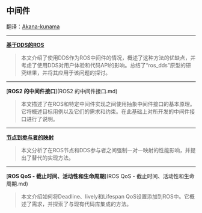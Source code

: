 ## 中间件

翻译：[Akana-kunama ](https://github.com/Akana-kunama)

------

 **[基于DDS的ROS](基于DDS的ROS.md)** 

> 本文介绍了使用DDS作为ROS中间件的情况，概述了这种方法的优缺点，并考虑了使用DDS对用户体验和代码API的影响。总结了“ros_dds”原型的研究结果，并将其应用于该问题的探讨。

------

[**ROS2 的中间件接口**](ROS2 的中间件接口.md) 

> 本文描述了在ROS和特定中间件实现之间使用抽象中间件接口的基本原理。它将概述目标用例以及它们的需求和约束。在此基础上对所开发的中间件接口进行了说明。

------

 [**节点到参与者的映射**](节点到参与者的映射.md) 

> 本文分析了在ROS节点和DDS参与者之间强制一对一映射的性能影响，并提出了替代的实现方法。

------

 [**ROS QoS - 截止时间、活动性和生命周期**](ROS QoS - 截止时间、活动性和生命周期.md) 

>本文介绍如何将Deadline、lively和Lifespan QoS设置添加到ROS中。它概述了需求，并探索了与现有代码库集成的方法。
